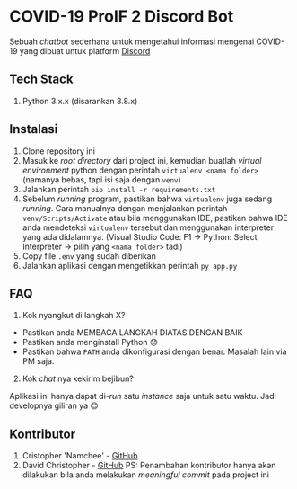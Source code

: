 # COVID-19 ProIF 2 Discord Bot

Sebuah _chatbot_ sederhana untuk mengetahui informasi mengenai COVID-19 yang dibuat untuk platform [Discord](https://discordapp.com/download)

## Tech Stack

1. Python 3.x.x (disarankan 3.8.x)

## Instalasi

1. Clone repository ini
2. Masuk ke _root directory_ dari project ini, kemudian buatlah _virtual environment_ python dengan perintah `virtualenv <nama folder>` (namanya bebas, tapi isi saja dengan `venv`)
3. Jalankan perintah `pip install -r requirements.txt`
4. Sebelum _running_ program, pastikan bahwa `virtualenv` juga sedang _running_. Cara manualnya dengan menjalankan perintah `venv/Scripts/Activate` atau bila menggunakan IDE, pastikan bahwa IDE anda mendeteksi `virtualenv` tersebut dan menggunakan interpreter yang ada didalamnya. (Visual Studio Code: F1 -> Python: Select Interpreter -> pilih yang `<nama folder>` tadi)
5. Copy file `.env` yang sudah diberikan
6. Jalankan aplikasi dengan mengetikkan perintah `py app.py`

## FAQ

1. Kok nyangkut di langkah X?

- Pastikan anda MEMBACA LANGKAH DIATAS DENGAN BAIK
- Pastikan anda menginstall Python :sweat:
- Pastikan bahwa `PATH` anda dikonfigurasi dengan benar. Masalah lain via PM saja.

2. Kok _chat_ nya kekirim bejibun?

Aplikasi ini hanya dapat di-_run_ satu _instance_ saja untuk satu waktu. Jadi developnya giliran ya :blush:

## Kontributor

1. Cristopher 'Namchee' - [GitHub](https://github.com/namchee)
2. David Christopher - [GitHub](https://github.com/davidatz285)
PS: Penambahan kontributor hanya akan dilakukan bila anda melakukan _meaningful commit_ pada project ini
